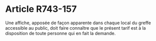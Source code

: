 # Article R743-157

Une affiche, apposée de façon apparente dans chaque local du greffe accessible au public, doit faire connaître que le présent tarif est à la disposition de toute personne qui en fait la demande.
